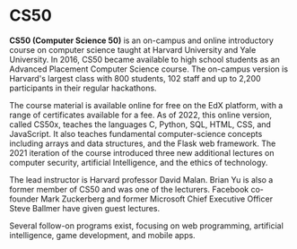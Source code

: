 # CS50

**CS50 (Computer Science 50)** is an on-campus and online introductory course on computer science taught at Harvard University and Yale University. In 2016, CS50 became available to high school students as an Advanced Placement Computer Science course. The on-campus version is Harvard's largest class with 800 students, 102 staff and up to 2,200 participants in their regular hackathons.

The course material is available online for free on the EdX platform, with a range of certificates available for a fee. As of 2022, this online version, called CS50x, teaches the languages C, Python, SQL, HTML, CSS, and JavaScript. It also teaches fundamental computer-science concepts including arrays and data structures, and the Flask web framework. The 2021 iteration of the course introduced three new additional lectures on computer security, artificial Intelligence, and the ethics of technology.

The lead instructor is Harvard professor David Malan. Brian Yu is also a former member of CS50 and was one of the lecturers. Facebook co-founder Mark Zuckerberg and former Microsoft Chief Executive Officer Steve Ballmer have given guest lectures.

Several follow-on programs exist, focusing on web programming, artificial intelligence, game development, and mobile apps.
